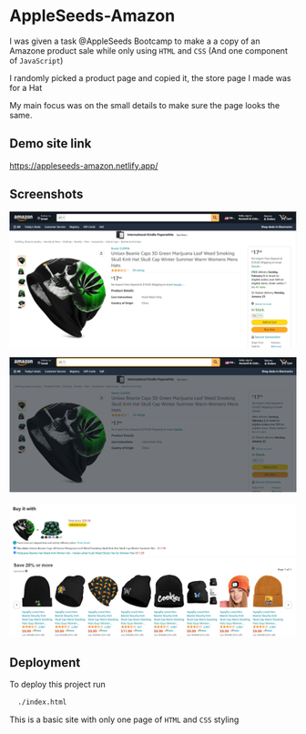 # AppleSeeds-Amazon

I was given a task @AppleSeeds Bootcamp to make a a copy of an Amazone product sale while only using ```HTML``` and ```CSS``` (And one component of ```JavaScript```)

I randomly picked a product page and copied it, the store page I made was for a Hat

My main focus was on the small details to make sure the page looks the same.

## Demo site link

https://appleseeds-amazon.netlify.app/


## Screenshots

![Alt text](assets/images/Screenshot1.png?raw=true "Title")

![plot](./assets/images/Screenshot3.png)

![plot](./assets/images/Screenshot2.png)


## Deployment

To deploy this project run

```bash
  ./index.html
```
This is a basic site with only one page of ```HTML``` and ```CSS``` styling
